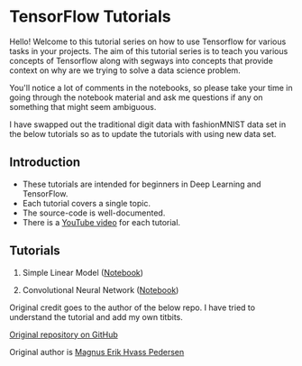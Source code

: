 # TensorFlow Tutorials

Hello! Welcome to this tutorial series on how to use Tensorflow for various tasks in your projects. The aim of this tutorial series is to teach you various concepts of Tensorflow along with segways into concepts that provide context on why are we trying to solve a data science problem. 

You'll notice a lot of comments in the notebooks, so please take your time in going through the notebook material and ask me questions if any on something that might seem ambiguous.

I have swapped out the traditional digit data with fashionMNIST data set in the below tutorials so as to update the tutorials with using new data set. 

## Introduction

* These tutorials are intended for beginners in Deep Learning and TensorFlow.
* Each tutorial covers a single topic.
* The source-code is well-documented.
* There is a [YouTube video](https://www.youtube.com/playlist?list=PL9Hr9sNUjfsmEu1ZniY0XpHSzl5uihcXZ) for each tutorial.

## Tutorials

1. Simple Linear Model
([Notebook](https://github.com/vikasmalhotra08/data-science-tensorflow-learnings/blob/master/01_Simple_Linear_Model.ipynb))


2. Convolutional Neural Network
([Notebook](https://github.com/vikasmalhotra08/data-science-tensorflow-learnings/blob/master/02_Convolutional_Neural_Network.ipynb))


Original credit goes to the author of the below repo. I have tried to understand the tutorial and add my own titbits. 

[Original repository on GitHub](https://github.com/Hvass-Labs/TensorFlow-Tutorials)

Original author is [Magnus Erik Hvass Pedersen](http://www.hvass-labs.org)
